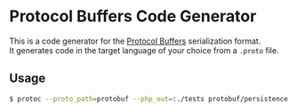 # Protocol Buffers Code Generator

This is a code generator for the [Protocol Buffers](https://developers.google.com/protocol-buffers) serialization format.  
It generates code in the target language of your choice from a `.proto` file.

## Usage

```bash
$ protoc --proto_path=protobuf --php_out=:./tests protobuf/persistence.proto
```
